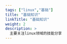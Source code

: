 ```yaml
---
tags: ["linux","基础"] 
title: "基础知识"
linkTitle: "基础知识"
weight: 2
description: >
  主要关注linux领域的技能分享
---
```

